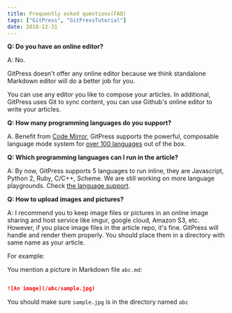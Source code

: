```yaml
---
title: Frequently asked questions(FAQ)
tags: ["GitPress", "GitPressTutorial"]
date: 2018-12-31
---
```


**Q: Do you have an online editor?**

A: No.

GitPress doesn't offer any online editor because we think standalone Markdown editor will do a better job for you.

You can use any editor you like to compose your articles. In additional, GitPress uses Git to sync content, you can use
Github's online editor to write your articles.

**Q: How many programming languages do you support?**

A. Benefit from [Code Mirror](https://codemirror.net), GitPress supports the powerful, composable language mode system 
for [over 100 languages](https://codemirror.net/mode/index.html) out of the box.

**Q: Which programming languages can I run in the article?**

A: By now, GitPress supports 5 languages to run inline, they are Javascript, Python 2, Ruby, C/C++, Scheme.
We are still working on more language playgrounds. Check [the language support](languages).

**Q: How to upload images and pictures?**

A: I recommend you to keep image files or pictures in an online image sharing and host service like imgur, google cloud, Amazon S3, etc.
However, if you place image files in the article repo, it's fine. GitPress will handle and render them properly.
You should place them in a directory with same name as your article. 

For example:

You mention a picture in Markdown file `abc.md`:

```markdown

![An image](/abc/sample.jpg)

```

You should make sure `sample.jpg` is in the directory named `abc`

